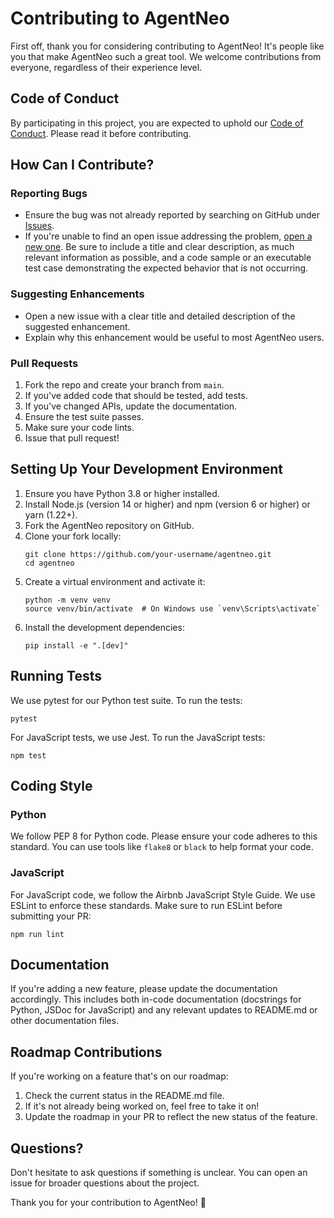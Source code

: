 # Contributing to AgentNeo

First off, thank you for considering contributing to AgentNeo! It's people like you that make AgentNeo such a great tool. We welcome contributions from everyone, regardless of their experience level.

## Code of Conduct

By participating in this project, you are expected to uphold our [Code of Conduct](CODE_OF_CONDUCT.md). Please read it before contributing.

## How Can I Contribute?

### Reporting Bugs

- Ensure the bug was not already reported by searching on GitHub under [Issues](https://github.com/raga-ai-hub/agentneo/issues).
- If you're unable to find an open issue addressing the problem, [open a new one](https://github.com/raga-ai-hub/agentneo/issues/new). Be sure to include a title and clear description, as much relevant information as possible, and a code sample or an executable test case demonstrating the expected behavior that is not occurring.

### Suggesting Enhancements

- Open a new issue with a clear title and detailed description of the suggested enhancement.
- Explain why this enhancement would be useful to most AgentNeo users.

### Pull Requests

1. Fork the repo and create your branch from `main`.
2. If you've added code that should be tested, add tests.
3. If you've changed APIs, update the documentation.
4. Ensure the test suite passes.
5. Make sure your code lints.
6. Issue that pull request!

## Setting Up Your Development Environment

1. Ensure you have Python 3.8 or higher installed.
2. Install Node.js (version 14 or higher) and npm (version 6 or higher) or yarn (1.22+).
3. Fork the AgentNeo repository on GitHub.
4. Clone your fork locally:
   ```
   git clone https://github.com/your-username/agentneo.git
   cd agentneo
   ```
5. Create a virtual environment and activate it:
   ```
   python -m venv venv
   source venv/bin/activate  # On Windows use `venv\Scripts\activate`
   ```
6. Install the development dependencies:
   ```
   pip install -e ".[dev]"
   ```

## Running Tests

We use pytest for our Python test suite. To run the tests:

```
pytest
```

For JavaScript tests, we use Jest. To run the JavaScript tests:

```
npm test
```

## Coding Style

### Python
We follow PEP 8 for Python code. Please ensure your code adheres to this standard. You can use tools like `flake8` or `black` to help format your code.

### JavaScript
For JavaScript code, we follow the Airbnb JavaScript Style Guide. We use ESLint to enforce these standards. Make sure to run ESLint before submitting your PR:

```
npm run lint
```

## Documentation

If you're adding a new feature, please update the documentation accordingly. This includes both in-code documentation (docstrings for Python, JSDoc for JavaScript) and any relevant updates to README.md or other documentation files.

## Roadmap Contributions

If you're working on a feature that's on our roadmap:

1. Check the current status in the README.md file.
2. If it's not already being worked on, feel free to take it on!
3. Update the roadmap in your PR to reflect the new status of the feature.

## Questions?

Don't hesitate to ask questions if something is unclear. You can open an issue for broader questions about the project.

Thank you for your contribution to AgentNeo! 🚀
